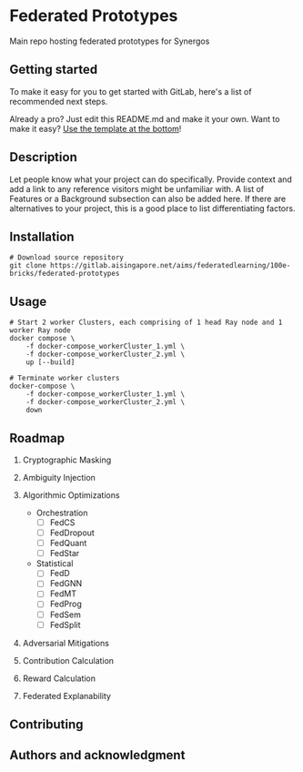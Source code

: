 # Federated Prototypes

Main repo hosting federated prototypes for Synergos

## Getting started

To make it easy for you to get started with GitLab, here's a list of recommended next steps.

Already a pro? Just edit this README.md and make it your own. Want to make it easy? [Use the template at the bottom](#editing-this-readme)!

## Description
Let people know what your project can do specifically. Provide context and add a link to any reference visitors might be unfamiliar with. A list of Features or a Background subsection can also be added here. If there are alternatives to your project, this is a good place to list differentiating factors.

## Installation

```
# Download source repository
git clone https://gitlab.aisingapore.net/aims/federatedlearning/100e-bricks/federated-prototypes
```

## Usage
```
# Start 2 worker Clusters, each comprising of 1 head Ray node and 1 worker Ray node 
docker compose \
    -f docker-compose_workerCluster_1.yml \
    -f docker-compose_workerCluster_2.yml \
    up [--build]

# Terminate worker clusters
docker-compose \
    -f docker-compose_workerCluster_1.yml \
    -f docker-compose_workerCluster_2.yml \
    down
```

## Roadmap

1. Cryptographic Masking

2. Ambiguity Injection

3. Algorithmic Optimizations
    - Orchestration
        - [ ] FedCS
        - [ ] FedDropout
        - [ ] FedQuant
        - [ ] FedStar

    - Statistical
        - [ ] FedD
        - [ ] FedGNN
        - [ ] FedMT
        - [ ] FedProg
        - [ ] FedSem
        - [ ] FedSplit

4. Adversarial Mitigations

5. Contribution Calculation

6. Reward Calculation

7. Federated Explanability




## Contributing


## Authors and acknowledgment
